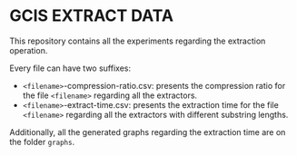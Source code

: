# GCIS EXTRACT DATA

This repository contains all the experiments regarding the extraction operation.

Every file can have two suffixes:
- `<filename>`-compression-ratio.csv: presents the compression ratio for the file `<filename>` regarding all the extractors.
- `<filename>`-extract-time.csv: presents the extraction time for the file `<filename>` regarding all the extractors with different substring lengths.


Additionally, all the generated graphs regarding the extraction time are on the folder `graphs`.
